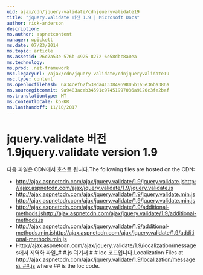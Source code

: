 ```yaml
---
uid: ajax/cdn/jquery-validate/cdnjqueryvalidate19
title: "jquery.validate 버전 1.9 | Microsoft Docs"
author: rick-anderson
description: 
ms.author: aspnetcontent
manager: wpickett
ms.date: 07/23/2014
ms.topic: article
ms.assetid: 26c7a53e-576b-4925-8272-6e58dbc8a0ea
ms.technology: 
ms.prod: .net-framework
msc.legacyurl: /ajax/cdn/jquery-validate/cdnjqueryvalidate19
msc.type: content
ms.openlocfilehash: 6a34cef62f539da413384969805b1a5e36ba386a
ms.sourcegitcommit: 9a9483aceb34591c97451997036a9120c3fe2baf
ms.translationtype: MT
ms.contentlocale: ko-KR
ms.lasthandoff: 11/10/2017
---
```

<a name="jqueryvalidate-version-19"></a><span data-ttu-id="c81fa-102">jquery.validate 버전 1.9</span><span class="sxs-lookup"><span data-stu-id="c81fa-102">jquery.validate version 1.9</span></span>
====================
<span data-ttu-id="c81fa-103">다음 파일은 CDN에서 호스트 됩니다.</span><span class="sxs-lookup"><span data-stu-id="c81fa-103">The following files are hosted on the CDN:</span></span>

- <span data-ttu-id="c81fa-104">http://ajax.aspnetcdn.com/ajax/jquery.validate/1.9/jquery.validate.js</span><span class="sxs-lookup"><span data-stu-id="c81fa-104">http://ajax.aspnetcdn.com/ajax/jquery.validate/1.9/jquery.validate.js</span></span>
- <span data-ttu-id="c81fa-105">http://ajax.aspnetcdn.com/ajax/jquery.validate/1.9/jquery.validate.min.js</span><span class="sxs-lookup"><span data-stu-id="c81fa-105">http://ajax.aspnetcdn.com/ajax/jquery.validate/1.9/jquery.validate.min.js</span></span>
- <span data-ttu-id="c81fa-106">http://ajax.aspnetcdn.com/ajax/jquery.validate/1.9/additional-methods.js</span><span class="sxs-lookup"><span data-stu-id="c81fa-106">http://ajax.aspnetcdn.com/ajax/jquery.validate/1.9/additional-methods.js</span></span>
- <span data-ttu-id="c81fa-107">http://ajax.aspnetcdn.com/ajax/jquery.validate/1.9/additional-methods.min.js</span><span class="sxs-lookup"><span data-stu-id="c81fa-107">http://ajax.aspnetcdn.com/ajax/jquery.validate/1.9/additional-methods.min.js</span></span>
- <span data-ttu-id="c81fa-108">Http://ajax.aspnetcdn.com/ajax/jquery.validate/1.9/localization/messages에서 지역화 파일\_# #.js 여기서 # # loc 코드입니다.</span><span class="sxs-lookup"><span data-stu-id="c81fa-108">Localization Files at http://ajax.aspnetcdn.com/ajax/jquery.validate/1.9/localization/messages\_##.js where ## is the loc code.</span></span>
